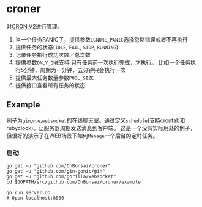 # croner
对[CRON.V2](https://github.com/robfig/cron/tree/v2)进行管理。
1. 当一个任务PANIC了，提供参数`IGNORE_PANIC`选择忽略错误或者不再执行
2. 提供任务的状态(`IDLE`, `FAIL`, `STOP`, `RUNNING`)
3. 记录任务执行成功次数／总次数
4. 提供参数`ONLY_ONE`支持 只有任务前一次执行完成，才执行。 比如一个任务执行5分钟，周期为一分钟，五分钟只会执行一次
5. 提供最大任务数量参数`POOL_SIZE`
6. 提供接口查看所有任务的状态


## Example
例子为`gin`,`vue`,`websocket`的在线聊天室。通过定义`schedule`(支持crontab和rubyclock)。让服务器周期发送消息到客户端。
这是一个没有实际用处的例子，但很好的演示了在WEB场景下如何`Manage`一个后台的定时任务。

### 启动
```
go get -u "github.com/OhBonsai/croner"
go get -u "github.com/gin-gonic/gin"
go get -u "github.com/gorilla/websocket"
cd $GOPATH/src/github.com/OhBonsai/croner/example

go run server.go 
# Open localhost:8000
```

